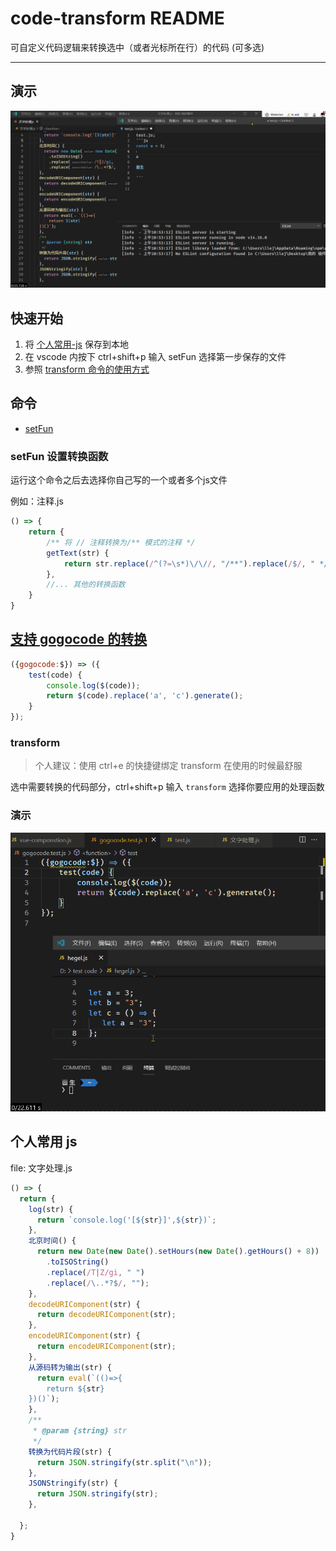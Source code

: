 # code-transform README

可自定义代码逻辑来转换选中（或者光标所在行）的代码 (可多选)

------------
## 演示

![demo](./doc/demo.gif)

## 快速开始

1. 将 [个人常用-js](#个人常用-js) 保存到本地
2. 在 vscode 内按下 ctrl+shift+p 输入 setFun 选择第一步保存的文件
3. 参照 [transform 命令的使用方式](#transform)

## 命令

- [setFun](#setFun-设置转换函数)
### setFun 设置转换函数

运行这个命令之后去选择你自己写的一个或者多个js文件

例如：注释.js

```javascript
() => {
    return {
        /** 将 // 注释转换为/** 模式的注释 */
        getText(str) {
            return str.replace(/^(?=\s*)\/\//, "/**").replace(/$/, " */")
        },
        //... 其他的转换函数
    }
}
```

## [支持 gogocode 的转换](https://github.com/2234839/code-transform/issues/9)

```javascript
({gogocode:$}) => ({
    test(code) {
        console.log($(code));
        return $(code).replace('a', 'c').generate();
    }
});
```

### transform

> 个人建议：使用 ctrl+e 的快捷键绑定 transform 在使用的时候最舒服

选中需要转换的代码部分，ctrl+shift+p 输入 `transform` 选择你要应用的处理函数

### 演示

![gogocode_test](./doc/gogocode_test.gif)


## 个人常用 js

file: 文字处理.js
```javascript
() => {
  return {
    log(str) {
      return `console.log('[${str}]',${str})`;
    },
    北京时间() {
      return new Date(new Date().setHours(new Date().getHours() + 8))
        .toISOString()
        .replace(/T|Z/gi, " ")
        .replace(/\..*?$/, "");
    },
    decodeURIComponent(str) {
      return decodeURIComponent(str);
    },
    encodeURIComponent(str) {
      return encodeURIComponent(str);
    },
    从源码转为输出(str) {
      return eval(`(()=>{
        return ${str}
    })()`);
    },
    /**
     * @param {string} str
     */
    转换为代码片段(str) {
      return JSON.stringify(str.split("\n"));
    },
    JSONStringify(str) {
      return JSON.stringify(str);
    },

  };
}
```